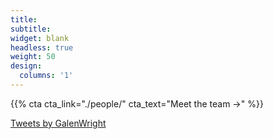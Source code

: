 ```yaml
---
title:
subtitle:
widget: blank
headless: true
weight: 50
design:
  columns: '1'
---
```


{{% cta cta_link="./people/" cta_text="Meet the team →" %}}

<a class="twitter-timeline" data-lang="en" data-width="600" data-height="400" data-theme="dark" href="https://twitter.com/GalenWright?ref_src=twsrc%5Etfw">Tweets by GalenWright</a> <script async src="https://platform.twitter.com/widgets.js" charset="utf-8"></script>
